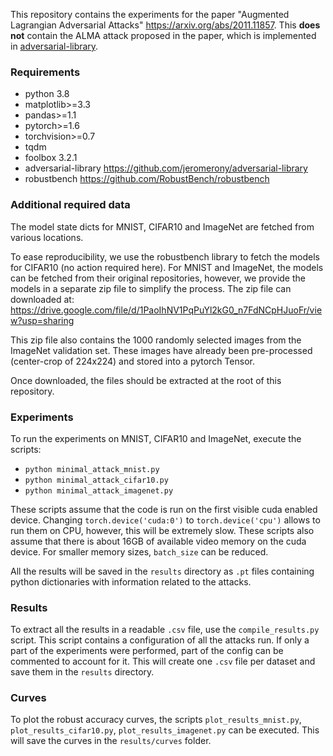 This repository contains the experiments for the paper "Augmented Lagrangian Adversarial Attacks" https://arxiv.org/abs/2011.11857. This **does not** contain the ALMA attack proposed in the paper, which is implemented in [adversarial-library](https://github.com/jeromerony/adversarial-library).


### Requirements
- python 3.8
- matplotlib>=3.3
- pandas>=1.1
- pytorch>=1.6
- torchvision>=0.7
- tqdm
- foolbox 3.2.1
- adversarial-library https://github.com/jeromerony/adversarial-library
- robustbench https://github.com/RobustBench/robustbench


### Additional required data

The model state dicts for MNIST, CIFAR10 and ImageNet are fetched from various locations. 

To ease reproducibility, we use the robustbench library to fetch the models for CIFAR10 (no action required here). For MNIST and ImageNet, the models can be fetched from their original repositories, however, we provide the models in a separate zip file to simplify the process. The zip file can downloaded at: https://drive.google.com/file/d/1PaoIhNV1PqPuYl2kG0_n7FdNCpHJuoFr/view?usp=sharing 

This zip file also contains the 1000 randomly selected images from the ImageNet validation set. These images have already been pre-processed (center-crop of 224x224) and stored into a pytorch Tensor.

Once downloaded, the files should be extracted at the root of this repository.

### Experiments

To run the experiments on MNIST, CIFAR10 and ImageNet, execute the scripts:
- `python minimal_attack_mnist.py`
- `python minimal_attack_cifar10.py`
- `python minimal_attack_imagenet.py`

These scripts assume that the code is run on the first visible cuda enabled device. Changing `torch.device('cuda:0')` to `torch.device('cpu')` allows to run them on CPU, however, this will be extremely slow. These scripts also assume that there is about 16GB of available video memory on the cuda device. For smaller memory sizes, `batch_size` can be reduced.

All the results will be saved in the `results` directory as `.pt` files containing python dictionaries with information related to the attacks. 

### Results

To extract all the results in a readable `.csv` file, use the `compile_results.py` script. This script contains a configuration of all the attacks run. If only a part of the experiments were performed, part of the config can be commented to account for it. This will create one `.csv` file per dataset and save them in the `results` directory.

### Curves

To plot the robust accuracy curves, the scripts `plot_results_mnist.py`, `plot_results_cifar10.py`, `plot_results_imagenet.py` can be executed. This will save the curves in the `results/curves` folder.
